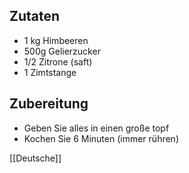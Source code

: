 ## Zutaten
* 1 kg Himbeeren
* 500g Gelierzucker
* 1/2 Zitrone (saft)
* 1 Zimtstange

## Zubereitung
* Geben Sie alles in einen große topf
* Kochen Sie 6 Minuten (immer rühren)



[[Deutsche]]